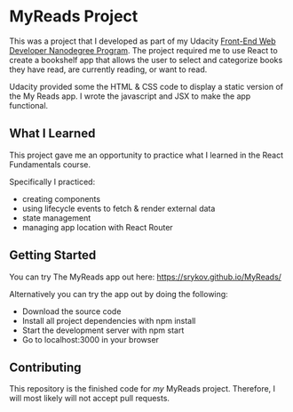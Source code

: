 # MyReads Project

This was a project that I developed as part of my Udacity [Front-End Web Developer Nanodegree Program](https://www.udacity.com/course/front-end-web-developer-nanodegree--nd001). The project required me to use React to create a bookshelf app that allows the user to select and categorize books they have read, are currently reading, or want to read.

Udacity provided some the HTML & CSS code to display a static version of the My Reads app. I wrote the javascript and JSX to make the app functional.

## What I Learned
This project gave me an opportunity to practice what I learned in the React Fundamentals course.

Specifically I practiced:
* creating components
* using lifecycle events to fetch & render external data
* state management
* managing app location with React Router

## Getting Started
You can try The MyReads app out here:
https://srykov.github.io/MyReads/

Alternatively you can try the app out by doing the following:
* Download the source code
* Install all project dependencies with npm install
* Start the development server with npm start
* Go to localhost:3000 in your browser

## Contributing

This repository is the finished code for _my_ MyReads project. Therefore, I will  most likely will not accept pull requests.